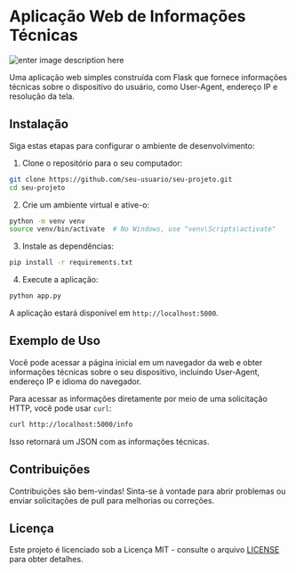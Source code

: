 # Aplicação Web de Informações Técnicas

![enter image description here](https://cdn.dribbble.com/users/241205/screenshots/3906737/media/69a961e84975a67590b706bd6cb62e45.jpg)

Uma aplicação web simples construída com Flask que fornece informações técnicas sobre o dispositivo do usuário, como User-Agent, endereço IP e resolução da tela.

## Instalação

Siga estas etapas para configurar o ambiente de desenvolvimento:

1. Clone o repositório para o seu computador:

```bash
git clone https://github.com/seu-usuario/seu-projeto.git
cd seu-projeto
```

2. Crie um ambiente virtual e ative-o:

```bash
python -m venv venv
source venv/bin/activate  # No Windows, use "venv\Scripts\activate"
```

3. Instale as dependências:

```bash
pip install -r requirements.txt
```

4. Execute a aplicação:

```bash
python app.py
```

A aplicação estará disponível em `http://localhost:5000`.

## Exemplo de Uso

Você pode acessar a página inicial em um navegador da web e obter informações técnicas sobre o seu dispositivo, incluindo User-Agent, endereço IP e idioma do navegador.

Para acessar as informações diretamente por meio de uma solicitação HTTP, você pode usar `curl`:

```bash
curl http://localhost:5000/info
```

Isso retornará um JSON com as informações técnicas.


## Contribuições

Contribuições são bem-vindas! Sinta-se à vontade para abrir problemas ou enviar solicitações de pull para melhorias ou correções.

## Licença

Este projeto é licenciado sob a Licença MIT - consulte o arquivo [LICENSE](LICENSE) para obter detalhes.
